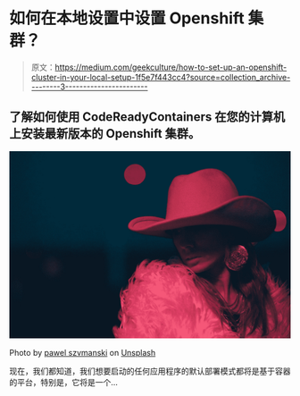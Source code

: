 # 如何在本地设置中设置 Openshift 集群？

> 原文：<https://medium.com/geekculture/how-to-set-up-an-openshift-cluster-in-your-local-setup-1f5e7f443cc4?source=collection_archive---------3----------------------->

## 了解如何使用 CodeReadyContainers 在您的计算机上安装最新版本的 Openshift 集群。

![](img/9e5708e44d978a70af528d1f019e304e.png)

Photo by [pawel szvmanski](https://unsplash.com/@szvmanski?utm_source=medium&utm_medium=referral) on [Unsplash](https://unsplash.com?utm_source=medium&utm_medium=referral)

现在，我们都知道，我们想要启动的任何应用程序的默认部署模式都将是基于容器的平台，特别是，它将是一个…